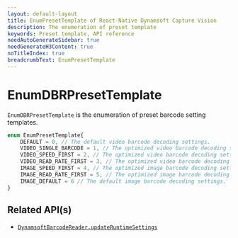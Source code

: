 ```yaml
---
layout: default-layout
title: EnumPresetTemplate of React-Native Dynamsoft Capture Vision
description: The enumeration of preset template
keywords: Preset template, API reference
needAutoGenerateSidebar: true
needGenerateH3Content: true
noTitleIndex: true
breadcrumbText: EnumPresetTemplate
---
```


# EnumDBRPresetTemplate

`EnumDBRPresetTemplate` is the enumeration of preset barcode setting templates.

```js
enum EnumPresetTemplate{
    DEFAULT = 0, // The default video barcode decoding settings.
    VIDEO_SINGLE_BARCODE = 1, // The optimized video barcode decoding settings for single barcode decoding.
    VIDEO_SPEED_FIRST = 2, // The optimized video barcode decoding settings when speed is prioritized.
    VIDEO_READ_RATE_FIRST = 3, // The optimized video barcode decoding settings when read-rate is prioritized.
    IMAGE_SPEED_FIRST = 4, // The optimized image barcode decoding settings when speed is prioritized.
    IMAGE_READ_RATE_FIRST = 5, // The optimized image barcode decoding settings when read-rate is prioritized.
    IMAGE_DEFAULT = 6 // The default image barcode decoding settings.
}
```

## Related API(s)

- [`DynamsoftBarcodeReader.updateRuntimeSettings`](barcode-reader.md#updateruntimesettings)
